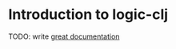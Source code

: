 # Introduction to logic-clj

TODO: write [great documentation](http://jacobian.org/writing/what-to-write/)
